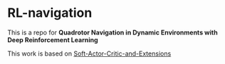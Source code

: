 # RL-navigation

This is a repo for **Quadrotor Navigation in Dynamic Environments with Deep Reinforcement Learning**

This work is based on [Soft-Actor-Critic-and-Extensions](https://github.com/BY571/Soft-Actor-Critic-and-Extensions)
